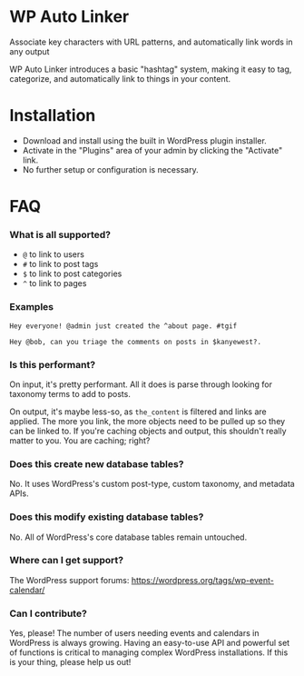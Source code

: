 # WP Auto Linker

Associate key characters with URL patterns, and automatically link words in any output

WP Auto Linker introduces a basic "hashtag" system, making it easy to tag, categorize, and automatically link to things in your content.

# Installation

* Download and install using the built in WordPress plugin installer.
* Activate in the "Plugins" area of your admin by clicking the "Activate" link.
* No further setup or configuration is necessary.

# FAQ

### What is all supported?

* `@` to link to users
* `#` to link to post tags
* `$` to link to post categories
* `^` to link to pages

### Examples

```
Hey everyone! @admin just created the ^about page. #tgif
```

```
Hey @bob, can you triage the comments on posts in $kanyewest?.
```

### Is this performant?

On input, it's pretty performant. All it does is parse through looking for taxonomy terms to add to posts.

On output, it's maybe less-so, as `the_content` is filtered and links are applied. The more you link, the more objects need to be pulled up so they can be linked to. If you're caching objects and output, this shouldn't really matter to you. You are caching; right?

### Does this create new database tables?

No. It uses WordPress's custom post-type, custom taxonomy, and metadata APIs.

### Does this modify existing database tables?

No. All of WordPress's core database tables remain untouched.

### Where can I get support?

The WordPress support forums: https://wordpress.org/tags/wp-event-calendar/

### Can I contribute?

Yes, please! The number of users needing events and calendars in WordPress is always growing. Having an easy-to-use API and powerful set of functions is critical to managing complex WordPress installations. If this is your thing, please help us out!
